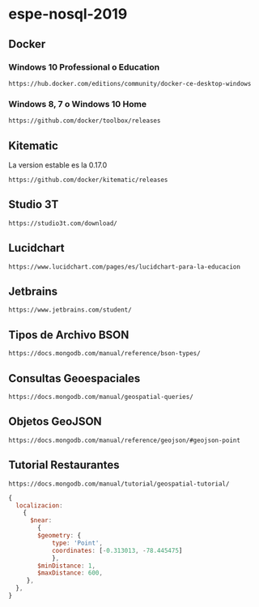 # espe-nosql-2019

## Docker 

### Windows 10 Professional o Education

```
https://hub.docker.com/editions/community/docker-ce-desktop-windows
```

### Windows 8, 7 o Windows 10 Home

```
https://github.com/docker/toolbox/releases
```


## Kitematic

La version estable es la 0.17.0
```
https://github.com/docker/kitematic/releases
```

## Studio 3T

```
https://studio3t.com/download/
```

## Lucidchart

```
https://www.lucidchart.com/pages/es/lucidchart-para-la-educacion
```

## Jetbrains

```
https://www.jetbrains.com/student/
```

## Tipos de Archivo BSON

```
https://docs.mongodb.com/manual/reference/bson-types/
```

## Consultas Geoespaciales

```
https://docs.mongodb.com/manual/geospatial-queries/
```

## Objetos GeoJSON

```
https://docs.mongodb.com/manual/reference/geojson/#geojson-point
```

## Tutorial Restaurantes

```
https://docs.mongodb.com/manual/tutorial/geospatial-tutorial/
```

```javascript
{
  localizacion:
  	{
  	  $near:
  	  	{
  	  	$geometry: {
  	  	    type: 'Point', 
  	  	    coordinates: [-0.313013, -78.445475]
  	  	    },
		$minDistance: 1,
        $maxDistance: 600,
     },
  },
}
```








